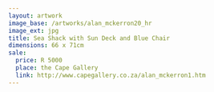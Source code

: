 ```yaml
---
layout: artwork
image_base: /artworks/alan_mckerron20_hr
image_ext: jpg
title: Sea Shack with Sun Deck and Blue Chair
dimensions: 66 x 71cm
sale:
  price: R 5000
  place: the Cape Gallery
  link: http://www.capegallery.co.za/alan_mckerron1.htm
---
```


